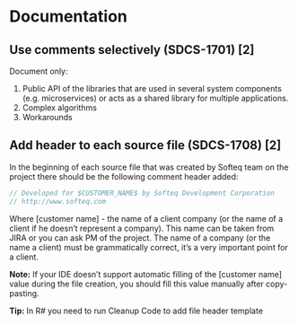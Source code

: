 # Documentation
## Use comments selectively (SDCS-1701) [2]
Document only:
1. Public API of the libraries that are used in several system components (e.g. microservices) or acts as a shared library for multiple applications.
2. Complex algorithms
3. Workarounds 

## Add header to each source file (SDCS-1708) [2]
In the beginning of each source file that was created by Softeq team on the project there should be the following comment header added:
```csharp
// Developed for $CUSTOMER_NAME$ by Softeq Development Corporation
// http://www.softeq.com
```
Where [customer name] - the name of a client company (or the name of a client if he doesn’t represent a company). This name can be taken from JIRA or you can ask PM of the project. The name of a company (or the name a client) must be grammatically correct, it’s a very important point for a client.

**Note:** If your IDE doesn’t support automatic filling of the [customer name] value during the file creation, you should fill this value manually after copy-pasting.

**Tip:** In R# you need to run Cleanup Code to add file header template
